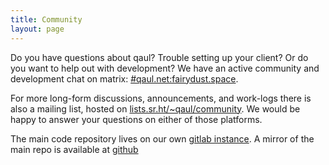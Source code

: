 ```yaml
---
title: Community
layout: page
---
```



Do you have questions about qaul?  Trouble setting up your client?
Or do you want to help out with development?  We have an active
community and development chat on matrix:  [#qaul.net:fairydust.space][matrix].

For more long-form discussions, announcements, and work-logs there is
also a mailing list, hosted on [lists.sr.ht/~qaul/community][mail].
We would be happy to answer your questions on either of those
platforms.

The main code repository lives on our own [gitlab
instance](https://git.qaul.org/qaul).  A mirror of the
main repo is available at [github](https://github.com/qaul/qaul)


[matrix]: https://matrix.to/#/!qaul.net:fairydust.space?via=fairydust.space&via=matrix.org&via=public.cat
[mail]: https://lists.sr.ht/~qaul/community


